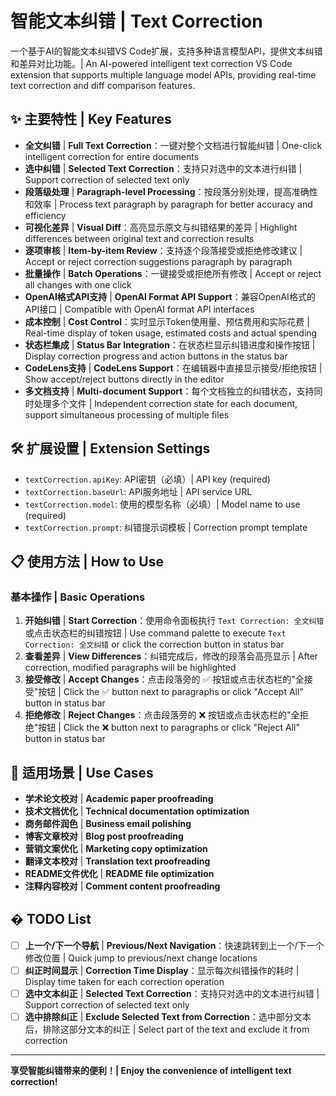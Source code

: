 # 智能文本纠错 | Text Correction

一个基于AI的智能文本纠错VS Code扩展，支持多种语言模型API，提供文本纠错和差异对比功能。| An AI-powered intelligent text correction VS Code extension that supports multiple language model APIs, providing real-time text correction and diff comparison features.

## ✨ 主要特性 | Key Features

- **全文纠错** | **Full Text Correction**：一键对整个文档进行智能纠错 | One-click intelligent correction for entire documents
- **选中纠错** | **Selected Text Correction**：支持只对选中的文本进行纠错 | Support correction of selected text only
- **段落级处理** | **Paragraph-level Processing**：按段落分别处理，提高准确性和效率 | Process text paragraph by paragraph for better accuracy and efficiency
- **可视化差异** | **Visual Diff**：高亮显示原文与纠错结果的差异 | Highlight differences between original text and correction results
- **逐项审核** | **Item-by-item Review**：支持逐个段落接受或拒绝修改建议 | Accept or reject correction suggestions paragraph by paragraph
- **批量操作** | **Batch Operations**：一键接受或拒绝所有修改 | Accept or reject all changes with one click
- **OpenAI格式API支持** | **OpenAI Format API Support**：兼容OpenAI格式的API接口 | Compatible with OpenAI format API interfaces
- **成本控制** | **Cost Control**：实时显示Token使用量、预估费用和实际花费 | Real-time display of token usage, estimated costs and actual spending
- **状态栏集成** | **Status Bar Integration**：在状态栏显示纠错进度和操作按钮 | Display correction progress and action buttons in the status bar
- **CodeLens支持** | **CodeLens Support**：在编辑器中直接显示接受/拒绝按钮 | Show accept/reject buttons directly in the editor
- **多文档支持** | **Multi-document Support**：每个文档独立的纠错状态，支持同时处理多个文件 | Independent correction state for each document, support simultaneous processing of multiple files

## 🛠️ 扩展设置 | Extension Settings

- `textCorrection.apiKey`: API密钥（必填）| API key (required)
- `textCorrection.baseUrl`: API服务地址 | API service URL
- `textCorrection.model`: 使用的模型名称（必填）| Model name to use (required)
- `textCorrection.prompt`: 纠错提示词模板 | Correction prompt template

## 📋 使用方法 | How to Use

### 基本操作 | Basic Operations
1. **开始纠错** | **Start Correction**：使用命令面板执行 `Text Correction: 全文纠错` 或点击状态栏的纠错按钮 | Use command palette to execute `Text Correction: 全文纠错` or click the correction button in status bar
2. **查看差异** | **View Differences**：纠错完成后，修改的段落会高亮显示 | After correction, modified paragraphs will be highlighted
3. **接受修改** | **Accept Changes**：点击段落旁的 ✅ 按钮或点击状态栏的"全接受"按钮 | Click the ✅ button next to paragraphs or click "Accept All" button in status bar
4. **拒绝修改** | **Reject Changes**：点击段落旁的 ❌ 按钮或点击状态栏的"全拒绝"按钮 | Click the ❌ button next to paragraphs or click "Reject All" button in status bar

## 🎯 适用场景 | Use Cases

- **学术论文校对** | **Academic paper proofreading**
- **技术文档优化** | **Technical documentation optimization**
- **商务邮件润色** | **Business email polishing**
- **博客文章校对** | **Blog post proofreading**
- **营销文案优化** | **Marketing copy optimization**
- **翻译文本校对** | **Translation text proofreading**
- **README文件优化** | **README file optimization**
- **注释内容校对** | **Comment content proofreading**

## � TODO List

- [ ] **上一个/下一个导航** | **Previous/Next Navigation**：快速跳转到上一个/下一个修改位置 | Quick jump to previous/next change locations
- [ ] **纠正时间显示** | **Correction Time Display**：显示每次纠错操作的耗时 | Display time taken for each correction operation
- [ ] **选中文本纠正** | **Selected Text Correction**：支持只对选中的文本进行纠错 | Support correction of selected text only
- [ ] **选中排除纠正** | **Exclude Selected Text from Correction**：选中部分文本后，排除这部分文本的纠正 | Select part of the text and exclude it from correction

---

**享受智能纠错带来的便利！| Enjoy the convenience of intelligent text correction!**
